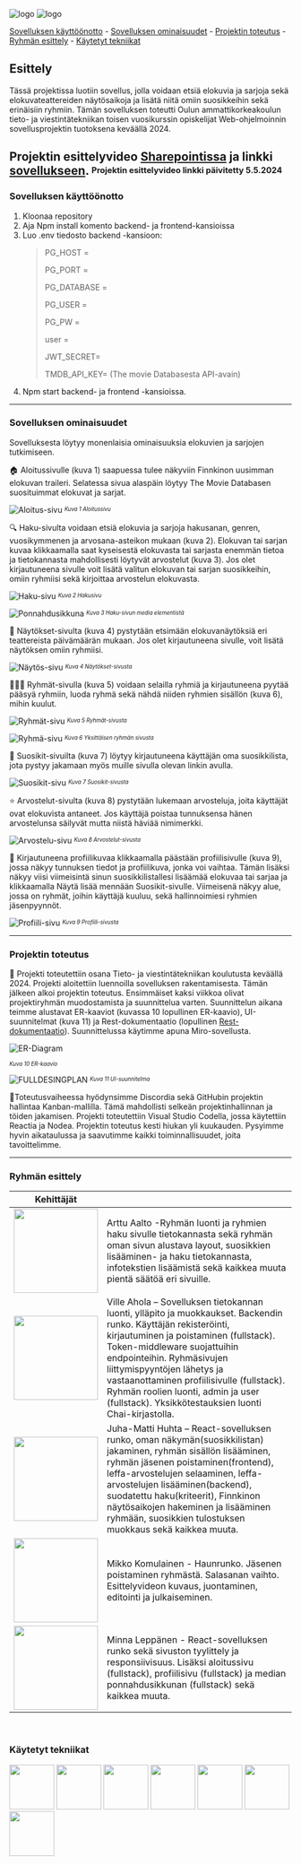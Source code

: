 ![logo](./frontend/src/img/readmelogo.png#gh-light-mode-only) 
![logo](./frontend/src/img/logo_nimi.png#gh-dark-mode-only) 

[Sovelluksen käyttöönotto](#sovelluksen-käyttöönotto) - [Sovelluksen ominaisuudet](#sovelluksen-ominaisuudet) - [Projektin toteutus](#projektin-toteutus) - [Ryhmän esittely](#ryhmän-esittely) - [Käytetyt tekniikat](#käytetyt-tekniikat)

## Esittely
Tässä projektissa luotiin sovellus, jolla voidaan etsiä elokuvia ja sarjoja sekä elokuvateattereiden näytösaikoja ja lisätä niitä omiin suosikkeihin sekä erinäisiin ryhmiin. Tämän sovelluksen toteutti Oulun ammattikorkeakoulun tieto- ja viestintätekniikan toisen vuosikurssin opiskelijat Web-ohjelmoinnin sovellusprojektin tuotoksena keväällä 2024. 

**Projektin esittelyvideo** [Sharepointissa](https://oamk-my.sharepoint.com/:v:/g/personal/c2komi04_students_oamk_fi/EZ4Ypuh5zhhAkEobBgFh6psBXxYjA51_Vamd_cTWgkRcyw?e=qcxGOc) ja **linkki** [sovellukseen](https://filmiverkko.onrender.com).
<sup><sub>Projektin esittelyvideo linkki päivitetty 5.5.2024</sup></sub>
---
### Sovelluksen käyttöönotto
1. Kloonaa repository 
2. Aja Npm install komento backend- ja frontend-kansioissa
3. Luo .env tiedosto backend -kansioon:
    >PG_HOST = 
    >
    >PG_PORT = 
    >
    >PG_DATABASE =
    > 
    >PG_USER = 
    >
    >PG_PW =
    >
    >user =
    > 
    >JWT_SECRET=
    >
    >TMDB_API_KEY= (The movie Databasesta API-avain) 
4. Npm start backend- ja frontend -kansioissa.

---

### Sovelluksen ominaisuudet
Sovelluksesta löytyy monenlaisia ominaisuuksia elokuvien ja sarjojen tutkimiseen. 


🏠 Aloitussivulle (kuva 1) saapuessa tulee näkyviin Finnkinon uusimman elokuvan traileri. Selatessa sivua alaspäin löytyy The Movie Databasen suosituimmat elokuvat ja sarjat.

![Aloitus-sivu](./documents/Readme/aloitussivu.png)
<sup><sub>*Kuva 1 Aloitussivu*</sup></sub>


🔍 Haku-sivulta voidaan etsiä elokuvia ja sarjoja hakusanan, genren, vuosikymmenen ja arvosana-asteikon mukaan (kuva 2). Elokuvan tai sarjan kuvaa klikkaamalla saat kyseisestä elokuvasta tai sarjasta enemmän tietoa ja tietokannasta mahdollisesti löytyvät arvostelut (kuva 3). Jos olet kirjautuneena sivulle voit lisätä valitun elokuvan tai sarjan suosikkeihin, omiin ryhmiisi sekä kirjoittaa arvostelun elokuvasta. 

![Haku-sivu](./documents/Readme/haku.png)
<sup><sub>*Kuva 2 Hakusivu*</sup></sub>

![Ponnahdusikkuna](./documents/Readme/popupwindow.png)
<sup><sub>*Kuva 3 Haku-sivun media elementistä*</sup></sub>


🎥 Näytökset-sivulta (kuva 4) pystytään etsimään elokuvanäytöksiä eri teattereista päivämäärän mukaan. Jos olet kirjautuneena sivulle, voit lisätä näytöksen omiin ryhmiisi. 

![Näytös-sivu](./documents/Readme/naytos.png)
<sup><sub>*Kuva 4 Näytökset-sivusta*</sup></sub>


🧑‍🤝‍🧑 Ryhmät-sivulla (kuva 5) voidaan selailla ryhmiä ja kirjautuneena pyytää pääsyä ryhmiin, luoda ryhmä sekä nähdä niiden ryhmien sisällön (kuva 6), mihin kuulut. 

![Ryhmät-sivu](./documents/Readme/ryhma.png)
<sup><sub>*Kuva 5 Ryhmät-sivusta*</sup></sub>

![Ryhmä-sivu](./documents/Readme/ryhmasivu.png)
<sup><sub>*Kuva 6 Yksittäisen ryhmän sivusta*</sup></sub>


🥇 Suosikit-sivuilta (kuva 7) löytyy kirjautuneena käyttäjän oma suosikkilista, jota pystyy jakamaan myös muille sivulla olevan linkin avulla. 

![Suosikit-sivu](./documents/Readme/suosikki.png)
<sup><sub>*Kuva 7 Suosikit-sivusta*</sup></sub>


⭐ Arvostelut-sivulta (kuva 8) pystytään lukemaan arvosteluja, joita käyttäjät ovat elokuvista antaneet. Jos käyttäjä poistaa tunnuksensa hänen arvostelunsa säilyvät mutta niistä häviää nimimerkki.

![Arvostelu-sivu](./documents/Readme/arvostelut.png)
<sup><sub>*Kuva 8 Arvostelut-sivusta*</sup></sub>


🦸 Kirjautuneena profiilikuvaa klikkaamalla päästään profiilisivulle (kuva 9), jossa näkyy tunnuksen tiedot ja profiilikuva, jonka voi vaihtaa. Tämän lisäksi näkyy viisi viimeisintä sinun suosikkilistallesi lisäämää elokuvaa tai sarjaa ja klikkaamalla Näytä lisää mennään Suosikit-sivulle. Viimeisenä näkyy alue, jossa on ryhmät, joihin käyttäjä kuuluu, sekä hallinnoimiesi ryhmien jäsenpyynnöt. 

![Profiili-sivu](./documents/Readme/profile.png)
<sup><sub>*Kuva 9 Profiili-sivusta*</sup></sub>

---

### Projektin toteutus 
📝 Projekti toteutettiin osana Tieto- ja viestintätekniikan koulutusta keväällä 2024. Projekti aloitettiin luennoilla sovelluksen rakentamisesta. Tämän jälkeen alkoi projektin toteutus. Ensimmäiset kaksi viikkoa olivat projektiryhmän muodostamista ja suunnittelua varten. Suunnittelun aikana teimme alustavat ER-kaaviot (kuvassa 10 lopullinen ER-kaavio), UI-suunnitelmat (kuva 11) ja Rest-dokumentaatio (lopullinen [Rest-dokumentaatio](https://documenter.getpostman.com/view/29936650/2sA3JDhRKW)). Suunnittelussa käytimme apuna Miro-sovellusta. 

![ER-Diagram](./documents/ER-kaavio.png)

<sup><sub>*Kuva 10 ER-kaavio*</sup></sub>

![FULLDESINGPLAN](./documents/UI-suunnitelma/UI-suunnitelma.png)
<sup><sub>*Kuva 11 UI-suunnitelma*</sup></sub>

🔨Toteutusvaiheessa hyödynsimme Discordia sekä GitHubin projektin hallintaa Kanban-mallilla. Tämä mahdollisti selkeän projektinhallinnan ja töiden jakamisen.  Projekti toteutettiin Visual Studio Codella, jossa käytettiin Reactia ja Nodea. Projektin toteutus kesti hiukan yli kuukauden. Pysyimme hyvin aikataulussa ja saavutimme kaikki toiminnallisuudet, joita tavoittelimme. 

---

### Ryhmän esittely

| Kehittäjät | |
| :---------------: | --- |
| [<img src="https://github.com/ArttuA02.png" width="150px;"/><br /><sub><a href="https://github.com/ArttuA02"></a></sub>](https://github.com/ArttuA02) | Arttu Aalto -Ryhmän luonti ja ryhmien haku sivulle tietokannasta sekä ryhmän oman sivun alustava layout, suosikkien lisääminen- ja haku tietokannasta, infotekstien lisäämistä sekä kaikkea muuta pientä säätöä eri sivuille. |
| [<img src="https://github.com/Ville-A.png" width="150px;"/><br /><sub><a href="https://github.com/Ville-A"></a></sub>](https://github.com/Ville-A) | Ville Ahola – Sovelluksen tietokannan luonti, ylläpito ja muokkaukset. Backendin runko. Käyttäjän rekisteröinti, kirjautuminen ja poistaminen (fullstack). Token-middleware suojattuihin endpointeihin. Ryhmäsivujen liittymispyyntöjen lähetys ja vastaanottaminen profiilisivulle (fullstack).   Ryhmän roolien luonti, admin ja user (fullstack). Yksikkötestauksien luonti Chai-kirjastolla. |
| [<img src="https://github.com/AvaRaGane.png" width="150px;"/><br /><sub><a href="https://github.com/AvaRaGane"></a></sub>](https://github.com/AvaRaGane) | Juha-Matti Huhta – React-sovelluksen runko, oman näkymän(suosikkilistan) jakaminen, ryhmän sisällön lisääminen, ryhmän jäsenen poistaminen(frontend), leffa-arvostelujen selaaminen, leffa-arvostelujen lisääminen(backend), suodatettu haku(kriteerit), Finnkinon näytösaikojen hakeminen ja lisääminen ryhmään, suosikkien tulostuksen muokkaus sekä kaikkea muuta. |
| [<img src="https://github.com/MikkoKom.png" width="150px;"/><br /><sub><a href="https://github.com/MikkoKom"></a></sub>](https://github.com/MikkoKom) | Mikko Komulainen - Haunrunko. Jäsenen poistaminen ryhmästä. Salasanan vaihto. Esittelyvideon kuvaus, juontaminen, editointi ja julkaiseminen. |
| [<img src="https://github.com/Ereride.png" width="150px;"/><br /><sub><a href="https://github.com/Ereride"></a></sub>](https://github.com/Ereride) | Minna Leppänen - React-sovelluksen runko sekä sivuston tyylittely ja responsiivisuus. Lisäksi aloitussivu (fullstack), profiilisivu (fullstack) ja median ponnahdusikkunan (fullstack) sekä kaikkea muuta.|
</br>


### Käytetyt tekniikat
[<img src="https://pbs.twimg.com/profile_images/1735429515541938176/zOO1N7Su_400x400.jpg" height="80px;"/>](https://render.com)
[<img src="https://github.githubassets.com/assets/GitHub-Mark-ea2971cee799.png" height="80px;"/>](https://github.com)
[<img src="https://www.svgrepo.com/show/303500/react-1-logo.svg" height="80px;"/>](https://react.dev)
[<img src="https://www.svgrepo.com/show/303360/nodejs-logo.svg" height="80px;"/>](https://nodejs.org/en)
[<img src="https://upload.wikimedia.org/wikipedia/commons/a/ad/Logo_PostgreSQL.png" height="80px;"/>](https://www.postgresql.org)
[<img src="https://www.svgrepo.com/show/354202/postman-icon.svg" height="80px;"/>](https://www.postman.com)
[<img src="https://landing.moqups.com/img/logo-light@2x.png" height="80px">](https://moqups.com)




 






 

